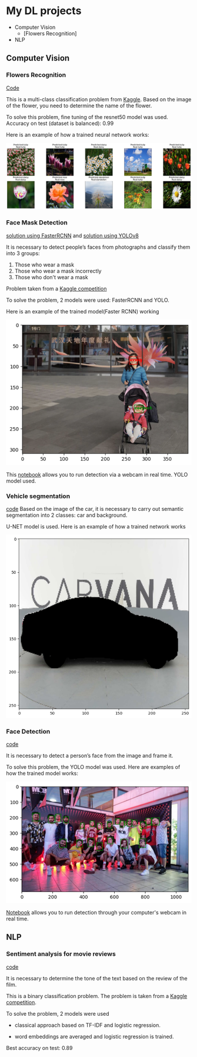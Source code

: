 # My DL projects

- Computer Vision
    - [Flowers Recognition]
- NLP


## Computer Vision


### Flowers Recognition
[Code](khl/DLProjects/blob/main/FlowersRecognition.ipynb)

This is a multi-class classification problem from [Kaggle](https://www.kaggle.com/datasets/alxmamaev/flowers-recognition).
Based on the image of the flower, you need to determine the name of the flower.

To solve this problem, fine tuning of the resnet50 model was used.
Accuracy on test (dataset is balanced): 0.99

Here is an example of how a trained neural network works:

![text](./images/flowers.png)

### Face Mask Detection
[solution using FasterRCNN](https://github.com/gitmskhl/DLProjects/blob/main/FaceMaskDetectionFasterRCNN.ipynb) and [solution using YOLOv8](https://github.com/gitmskhl/DLProjects/blob/main/FaceMaskDetectionYOLO.ipynb)

It is necessary to detect people’s faces from photographs and classify them into 3 groups:
1. Those who wear a mask
2. Those who wear a mask incorrectly
3. Those who don't wear a mask

Problem taken from a [Kaggle competition](https://www.kaggle.com/datasets/andrewmvd/face-mask-detection/data)


To solve the problem, 2 models were used: FasterRCNN and YOLO.

Here is an example of the trained model(Faster RCNN) working

![text](images/FaceMaskDetectionFasterRCNN.png)


This [notebook](https://github.com/gitmskhl/DLProjects/blob/main/FaceMaskDetectionYOLO.ipynb)  allows you to run detection via a webcam in real time. YOLO model used.





### Vehicle segmentation
[code](https://github.com/gitmskhl/DLProjects/blob/main/CarSegmentation.ipynb)
Based on the image of the car, it is necessary to carry out semantic segmentation into 2 classes: car and background.

U-NET model is used. 
Here is an example of how a trained network works

![text](images/carsegmentation.png)


### Face Detection

[code](https://github.com/gitmskhl/DLProjects/blob/main/FaceDetection.ipynb)

It is necessary to detect a person’s face from the image and frame it.

To solve this problem, the YOLO model was used.
Here are examples of how the trained model works:

![text](images/FaceDetection.png)

[Notebook](https://github.com/gitmskhl/DLProjects/blob/main/FaceDetection.ipynb) allows you to run detection through your computer's webcam in real time.


## NLP

### Sentiment analysis for movie reviews
[code](https://github.com/gitmskhl/DLProjects/blob/main/SentimentWord2Vec.ipynb)

It is necessary to determine the tone of the text based on the review of the film.

This is a binary classification problem.
The problem is taken from a [Kaggle competition](https://www.kaggle.com/c/word2vec-nlp-tutorial).

To solve the problem, 2 models were used
- classical approach based on TF-IDF and logistic regression.

- word embeddings are averaged and logistic regression is trained.

Best accuracy on test: 0.89





